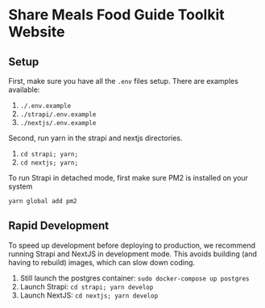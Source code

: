 # Share Meals Food Guide Toolkit Website


## Setup

First, make sure you have all the `.env` files setup. There are examples available:

1. `./.env.example`
2. `./strapi/.env.example`
3. `./nextjs/.env.example`

Second, run yarn in the strapi and nextjs directories.
1. `cd strapi; yarn;`
2. `cd nextjs; yarn;`

To run Strapi in detached mode, first make sure PM2 is installed on your system

`yarn global add pm2`

## Rapid Development

To speed up development before deploying to production, we recommend running Strapi and NextJS in development mode. This avoids building (and having to rebuild) images, which can slow down coding.

1. Still launch the postgres container: `sudo docker-compose up postgres`
2. Launch Strapi: `cd strapi; yarn develop`
3. Launch NextJS: `cd nextjs; yarn develop`
